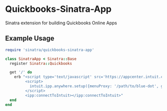 Quickbooks-Sinatra-App
======================

Sinatra extension for building Quickbooks Online Apps

Example Usage
-------------

```ruby
require 'sinatra/quickbooks-sinatra-app'

class SinatraApp < Sinatra::Base
  register Sinatra::Quickbooks

  get '/' do
    erb "<script type='text/javascript' src='https://appcenter.intuit.com/Content/IA/intuit.ipp.anywhere.js'></script>
         <script>
           intuit.ipp.anywhere.setup({menuProxy: '/path/to/blue-dot', grantUrl: '#{base_url}/auth/quickbooks'});
         </script>
         <ipp:connectToIntuit></ipp:connectToIntuit>"
  end
end
```
